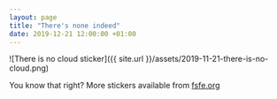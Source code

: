 ```yaml
---
layout: page
title: "There's none indeed"
date: 2019-12-21 12:00:00 +01:00
---
```


![There is no cloud sticker]({{ site.url }}/assets/2019-11-21-there-is-no-cloud.png)

You know that right? More stickers available from [fsfe.org](https://fsfe.org/contribute/spreadtheword.html)
